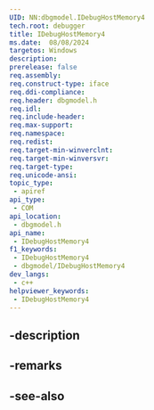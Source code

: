 ```yaml
---
UID: NN:dbgmodel.IDebugHostMemory4
tech.root: debugger
title: IDebugHostMemory4
ms.date:  08/08/2024
targetos: Windows
description: 
prerelease: false
req.assembly: 
req.construct-type: iface
req.ddi-compliance: 
req.header: dbgmodel.h
req.idl: 
req.include-header: 
req.max-support: 
req.namespace: 
req.redist: 
req.target-min-winverclnt: 
req.target-min-winversvr: 
req.target-type: 
req.unicode-ansi: 
topic_type:
 - apiref
api_type:
 - COM
api_location:
 - dbgmodel.h
api_name:
 - IDebugHostMemory4
f1_keywords:
 - IDebugHostMemory4
 - dbgmodel/IDebugHostMemory4
dev_langs:
 - c++
helpviewer_keywords:
 - IDebugHostMemory4
---
```


## -description

## -remarks

## -see-also

